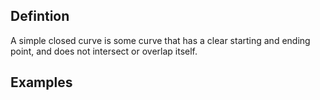 ## Defintion
A simple closed curve is some curve that has a clear starting and ending point, and does not intersect or overlap itself.
## Examples
